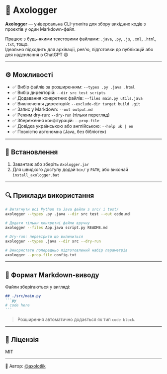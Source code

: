 # 🦎 Axologger

**Axologger** — універсальна CLI-утиліта для збору вихідних кодів з проєктів у один Markdown-файл.

Працює з будь-якими текстовими файлами: `.java`, `.py`, `.js`, `.xml`, `.html`, `.txt`, тощо.  
Ідеально підходить для архівації, ревʼю, підготовки до публікацій або для надсилання в ChatGPT 😄

---

## ⚙️ Можливості

- ✅ Вибір файлів за розширенням: `--types .py .java .html`
- ✅ Вибір директорій: `--dir src test scripts`
- ✅ Додавання конкретних файлів: `--files main.py utils.java`
- ✅ Виключення директорій: `--exclude-dir target build .git`
- ✅ Запис у Markdown: `--out output.md`
- ✅ Режим dry-run: `--dry-run` (тільки перегляд)
- ✅ Збереження конфігурацій: `--prop-file`
- ✅ Довідка українською або англійською: `--help uk | en`
- ✅ Повністю автономна (Java, без бібліотек)

---

## 🚀 Встановлення

1. Завантаж або зберіть `Axologger.jar`
2. Для швидкого доступу додай `bin/` у `PATH`, або виконай `install_axologger.bat`

---

## 🔍 Приклади використання

```bash
# Витягнути всі Python та Java файли з src/ і test/
axologger --types .py .java --dir src test --out code.md

# Додати тільки конкретні файли вручну
axologger --files App.java script.py README.md

# Dry-run: перевірити що включиться
axologger --types .java --dir src --dry-run

# Використати попередньо підготовлений набір параметрів
axologger --prop-file config.txt
```

---

## 📁 Формат Markdown-виводу

Файли зберігаються у вигляді:

````md
## ./src/main.py
```py
# code here
```
````

> Розширення автоматично додається як тип `code block`.

---

## 📜 Ліцензія

MIT

---

👤 Автор: [@axolotlik](https://github.com/axolotlik)
